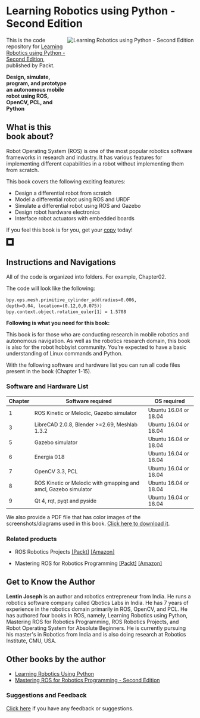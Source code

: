 # Learning Robotics using Python - Second Edition

<a href="https://www.packtpub.com/hardware-and-creative/learning-robotics-using-python-second-edition?utm_source=github&utm_medium=repository&utm_campaign=9781788623315"><img src="https://dz13w8afd47il.cloudfront.net/sites/default/files/imagecache/ppv4_main_book_cover/B09357.png" alt="Learning Robotics using Python - Second Edition" height="256px" align="right"></a>

This is the code repository for [Learning Robotics using Python - Second Edition](https://www.packtpub.com/hardware-and-creative/learning-robotics-using-python-second-edition?utm_source=github&utm_medium=repository&utm_campaign=9781788623315), published by Packt.

**Design, simulate, program, and prototype an autonomous mobile robot using ROS, OpenCV, PCL, and Python**

## What is this book about?
Robot Operating System (ROS) is one of the most popular robotics software frameworks in research and industry. It has various features for implementing different capabilities in a robot without implementing them from scratch.

This book covers the following exciting features: 
* Design a differential robot from scratch
* Model a differential robot using ROS and URDF
* Simulate a differential robot using ROS and Gazebo
* Design robot hardware electronics
* Interface robot actuators with embedded boards

If you feel this book is for you, get your [copy](https://www.amazon.com/dp/1788623312) today!

<a href="https://www.packtpub.com/?utm_source=github&utm_medium=banner&utm_campaign=GitHubBanner"><img src="https://raw.githubusercontent.com/PacktPublishing/GitHub/master/GitHub.png" 
alt="https://www.packtpub.com/" border="5" /></a>


## Instructions and Navigations
All of the code is organized into folders. For example, Chapter02.

The code will look like the following:
```
bpy.ops.mesh.primitive_cylinder_add(radius=0.006,
depth=0.04, location=(0.12,0,0.075))
bpy.context.object.rotation_euler[1] = 1.5708

```

**Following is what you need for this book:**

This book is for those who are conducting research in mobile robotics and autonomous navigation. As well as the robotics research domain, this book is also for the robot hobbyist community. You’re expected to have a basic understanding of Linux commands and Python.

With the following software and hardware list you can run all code files present in the book (Chapter 1-15).

### Software and Hardware List

| Chapter  | Software required                   | OS required                        |
| -------- | ------------------------------------| -----------------------------------|
| 1        | ROS Kinetic or Melodic, Gazebo simulator                    | Ubuntu 16.04 or 18.04 |
| 3        | LibreCAD 2.0.8, Blender >=2.69, Meshlab 1.3.2            | Ubuntu 16.04 or 18.04 |
| 5        | Gazebo simulator            | Ubuntu 16.04 or 18.04 |
| 6        | Energia 018            | Ubuntu 16.04 or 18.04 |
| 7        | OpenCV 3.3, PCL            | Ubuntu 16.04 or 18.04 |
| 8        | ROS Kinetic or Melodic with gmapping and amcl, Gazebo simulator            | Ubuntu 16.04 or 18.04 |
| 9        | Qt 4, rqt, pyqt and pyside            | Ubuntu 16.04 or 18.04 |



We also provide a PDF file that has color images of the screenshots/diagrams used in this book. [Click here to download it](https://www.packtpub.com/sites/default/files/downloads/LearningRoboticsusingPythonSecondEdition_ColorImages.pdf).

### Related products <Paste books from the Other books you may enjoy section>
* ROS Robotics Projects [[Packt]](https://www.packtpub.com/hardware-and-creative/ros-robotics-projects?utm_source=github&utm_medium=repository&utm_campaign=9781783554713) [[Amazon]](https://www.amazon.com/dp/1783554711)

* Mastering ROS for Robotics Programming [[Packt]](https://www.packtpub.com/hardware-and-creative/mastering-ros-robotics-programming?utm_source=github&utm_medium=repository&utm_campaign=9781783551798) [[Amazon]](https://www.amazon.com/dp/1783551798)

## Get to Know the Author
**Lentin Joseph** is an author and robotics entrepreneur from India. He runs a robotics
software company called Qbotics Labs in India. He has 7 years of experience in the robotics
domain primarily in ROS, OpenCV, and PCL.
He has authored four books in ROS, namely, Learning Robotics using Python, Mastering ROS
for Robotics Programming, ROS Robotics Projects, and Robot Operating System for Absolute
Beginners.
He is currently pursuing his master's in Robotics from India and is also doing research at
Robotics Institute, CMU, USA.



## Other books by the author
* [Learning Robotics Using Python](https://www.packtpub.com/application-development/learning-robotics-using-python?utm_source=github&utm_medium=repository&utm_campaign=9781783287536)
* [Mastering ROS for Robotics Programming - Second Edition](https://www.packtpub.com/hardware-and-creative/mastering-ros-robotics-programming-second-edition?utm_source=github&utm_medium=repository&utm_campaign=9781788478953)

### Suggestions and Feedback
[Click here](https://docs.google.com/forms/d/e/1FAIpQLSdy7dATC6QmEL81FIUuymZ0Wy9vH1jHkvpY57OiMeKGqib_Ow/viewform) if you have any feedback or suggestions.
